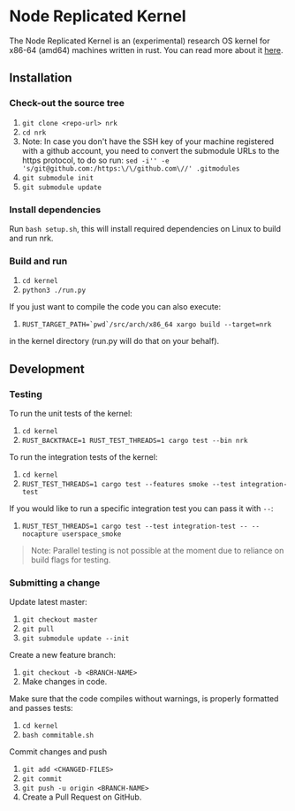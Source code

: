 # Node Replicated Kernel

The Node Replicated Kernel is an (experimental) research OS kernel for x86-64
(amd64) machines written in rust. You can read more about it
[here](https://gz.github.io/bespin-benchmarks/book/).

## Installation

### Check-out the source tree

1. `git clone <repo-url> nrk`
1. `cd nrk`
1. Note: In case you don't have the SSH key of your machine registered with a github account,
you need to convert the submodule URLs to the https protocol, to do so run:
`sed -i'' -e 's/git@github.com:/https:\/\/github.com\//' .gitmodules`
1. `git submodule init`
1. `git submodule update`

### Install dependencies

Run `bash setup.sh`, this will install required dependencies on Linux to build and run nrk.

### Build and run

1. `cd kernel`
1. `python3 ./run.py`

If you just want to compile the code you can also execute:

1. ```RUST_TARGET_PATH=`pwd`/src/arch/x86_64 xargo build --target=nrk```

in the kernel directory (run.py will do that on your behalf).

## Development

### Testing

To run the unit tests of the kernel:

1. `cd kernel`
1. `RUST_BACKTRACE=1 RUST_TEST_THREADS=1 cargo test --bin nrk`

To run the integration tests of the kernel:

1. `cd kernel`
1. `RUST_TEST_THREADS=1 cargo test --features smoke --test integration-test`

If you would like to run a specific integration test you can pass it with `--`:

1. `RUST_TEST_THREADS=1 cargo test --test integration-test -- --nocapture userspace_smoke`

> Note: Parallel testing is not possible at the moment due to reliance on build flags for testing.

### Submitting a change

Update latest master:

1. `git checkout master`
1. `git pull`
1. `git submodule update --init`

Create a new feature branch:

1. `git checkout -b <BRANCH-NAME>`
1. Make changes in code.

Make sure that the code compiles without warnings, is properly formatted and passes tests:

1. `cd kernel`
1. `bash commitable.sh`

Commit changes and push

1. `git add <CHANGED-FILES>`
1. `git commit`
1. `git push -u origin <BRANCH-NAME>`
1. Create a Pull Request on GitHub.
